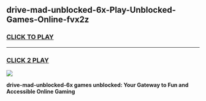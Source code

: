 
## drive-mad-unblocked-6x-Play-Unblocked-Games-Online-fvx2z
<h3>
<a href="https://premium76.site?title=drive-mad-unblocked-6x&ref=25A">CLICK TO PLAY</a></h3>
<hr>

<h3>
<a href="https://premium76.site?title=drive-mad-unblocked-6x&ref=25A">CLICK 2 PLAY</a>
  
</h3>

<a href="https://premium76.site?title=drive-mad-unblocked-6x&ref=25A"><img src="https://clearcache.store/games.png"></a>


**drive-mad-unblocked-6x games unblocked: Your Gateway to Fun and Accessible Online Gaming**
